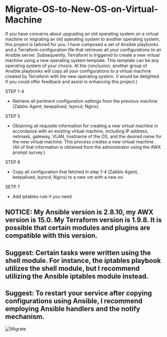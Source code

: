 # Migrate-OS-to-New-OS-on-Virtual-Machine
If you have concerns about upgrading an old operating system on a virtual machine or migrating an old operating system to another operating system, this project is tailored for you.
I have composed a set of Ansible playbooks and a Terraform configuration file that retrieves all your configurations to an Ansible server. Subsequently, Terraform is triggered to create a new virtual machine using a new operating system template. This template can be any operating system of your choice. At the conclusion, another group of Ansible playbooks will copy all your configurations to a virtual machine created by Terraform with the new operating system. (I would be delighted if you could offer feedback and assist in enhancing this project.)

STEP 1-4
* Retrieve all pertinent configuration settings from the previous machine (Zabbix Agent, keepalived, lsyncd, Nginx).

STEP 5
* Obtaining all requisite information for creating a new virtual machine in accordance with an existing virtual machine, including IP address, netmask, gateway, VLAN, hostname of the OS, and the desired name for the new virtual machine. This process creates a new virtual machine. (All of that information is obtained from the administrator using the AWX prompt survey.)

STEP 6
* Copy all configuration that fetched in step 1-4 (Zabbix Agent, keepalived, lsyncd, Nginx) to a new vm with a new os.


SETP 7
* Add iptables rule if you need

NOTICE: My Ansible version is 2.8.10, my AWX version is 15.0. My Terraform version is 1.9.8. It is possible that certain modules and plugins are compatible with this version.
-
Suggest: Certain tasks were written using the shell module. For instance, the iptables playbook utilizes the shell module, but I recommend utilizing the Ansible iptables module instead.
-
Suggest: To restart your service after copying configurations using Ansible, I recommend employing Ansible handlers and the notify mechanism.
-

![Migrate](https://github.com/user-attachments/assets/4511a6ac-11d1-4bb9-bbfc-d637e50242c2)


